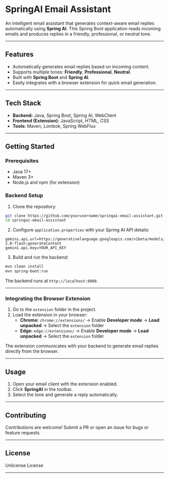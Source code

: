 
# SpringAI Email Assistant

An intelligent email assistant that generates context-aware email replies automatically using **Spring AI**. This Spring Boot application reads incoming emails and produces replies in a friendly, professional, or neutral tone.

---

## Features

- Automatically generates email replies based on incoming content.  
- Supports multiple tones: **Friendly**, **Professional**, **Neutral**.  
- Built with **Spring Boot** and **Spring AI**.  
- Easily integrates with a browser extension for quick email generation.  

---

## Tech Stack

- **Backend:** Java, Spring Boot, Spring AI, WebClient  
- **Frontend (Extension):** JavaScript, HTML, CSS  
- **Tools:** Maven, Lombok, Spring WebFlux  

---

## Getting Started

### Prerequisites

- Java 17+  
- Maven 3+  
- Node.js and npm (for extension)  

### Backend Setup

1. Clone the repository:  
```bash
git clone https://github.com/yourusername/springai-email-assistant.git
cd springai-email-assistant
```

2. Configure `application.properties` with your Spring AI API details:  
```properties
gemini.api.url=https://generativelanguage.googleapis.com/v1beta/models/gemini-2.0-flash:generateContent
gemini.api.key=YOUR_API_KEY
```

3. Build and run the backend:  
```bash
mvn clean install
mvn spring-boot:run
```

The backend runs at `http://localhost:8080`.

---

### Integrating the Browser Extension

1. Go to the `extension` folder in the project.  
2. Load the extension in your browser:  
   - **Chrome:** `chrome://extensions/` → Enable **Developer mode** → **Load unpacked** → Select the `extension` folder  
   - **Edge:** `edge://extensions/` → Enable **Developer mode** → **Load unpacked** → Select the `extension` folder  

The extension communicates with your backend to generate email replies directly from the browser.

---

## Usage

1. Open your email client with the extension enabled.  
2. Click **SpringAI** in the toolbar.  
3. Select the tone and generate a reply automatically.  

---

## Contributing

Contributions are welcome! Submit a PR or open an issue for bugs or feature requests.  

---

## License

Unlicense License  

---


